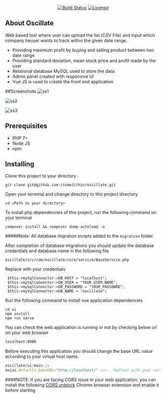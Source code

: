 <p align="center">
<a href="https://travis-ci.org/laravel/framework"><img src="https://travis-ci.org/laravel/framework.svg" alt="Build Status"></a>
<a href="https://packagist.org/packages/laravel/framework"><img src="https://poser.pugx.org/laravel/framework/license.svg" alt="License"></a>
</p>

## About Oscillate

Web based tool where user can upload the list (CSV File) and input which company heuser wants to track within the given date range.

- Providing maximum profit by buying and selling product between two date range
- Providing standard deviation, mean stock price and profit made by the user
- Relational database MySQL used to store the data.
- Admin panel created with responsive UI
- Vue JS is used to create the front end application

##Screenshots
![ss1](https://user-images.githubusercontent.com/31924948/202787524-48a6736f-97cb-4a28-a0c2-7f101b790233.png)

![ss2](https://user-images.githubusercontent.com/31924948/202787569-66740e2e-460e-4c8b-80cd-4d68818090ca.png)

![ss3](https://user-images.githubusercontent.com/31924948/202787597-1f6b0cd6-a3f2-4b69-9b60-09a681bc36b2.png)

## Prerequisites
* PHP 7+
* Node JS
* npm

## Installing

Clone this project to your directory .

```shell
git clone git@github.com:itsmeJithin/oscillate.git
```

Open your terminal and change directory to this project directory

```shell
cd <Path to your directory>
```
To install php dependencies of this project, run the following command on your terminal

```shell
composer install && composer dump-autoload -o
```
#####Note: All database migration scripts added to the `migration` folder.

After completion of database migrations you should update the database credentials and database 
name in the following file
```phpt
oscillate/src/com/oscillate/core/service/BaseService.php
```
Replace with your credentials

```phpt
 $this->mySqlConnector->DB_HOST = "localhost";
 $this->mySqlConnector->DB_USER = "YOUR_USER_NAME";
 $this->mySqlConnector->DB_PASSWORD = "YOUR_PASSOWRD";
 $this->mySqlConnector->DB_NAME = "oscillate";
```

Run the following command to install vue application dependencies
```shell
cd ui
npm install
npm run serve
```
You can check the web application is running or not by checking below url on your web browser 
```html
localhost:8080
```

Before executing this application you should change the base URL value according to your virtual host name.
```javascript
oscillate/ui/main.js
axios.defaults.baseURL="http://localhost/" //<-- Replace with your virtual host;
```

####NOTE: 
If you are facing CORS issue in your web application, you can install the following 
[CORS unblock](https://chrome.google.com/webstore/detail/cors-unblock/lfhmikememgdcahcdlaciloancbhjino?hl=en) Chrome 
browser extension and enable it before starting  




